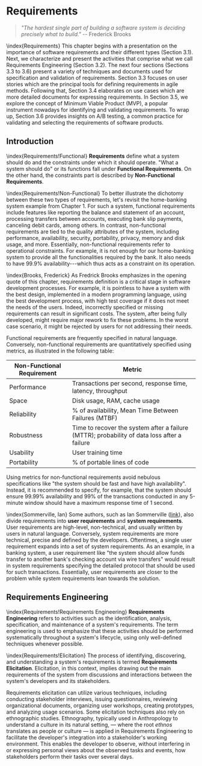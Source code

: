 
# Requirements

> *"The hardest single part of building a software system is deciding precisely what to build."* -- Frederick Brooks

\index{Requirements}
This chapter begins with a presentation on the importance of software 
requirements and their different types (Section 3.1). Next, we characterize 
and present the activities that comprise what we call Requirements Engineering 
(Section 3.2). The next four sections (Sections 3.3 to 3.6) present a variety 
of techniques and documents used for specification and validation of 
requirements. Section 3.3 focuses on user stories which are the principal 
tools for defining requirements in agile methods. Following that, Section 3.4 
elaborates on use cases which are more detailed documents for expressing 
requirements. In Section 3.5, we explore the concept of Minimum Viable Product 
(MVP), a popular instrument nowadays for identifying and validating requirements. 
To wrap up, Section 3.6 provides insights on A/B testing, a common practice 
for validating and selecting the requirements of software products.

## Introduction

\index{Requirements!Functional}
**Requirements** define what a system should do and the constraints under 
which it should operate. "What a system should do" or its functions 
fall under **Functional Requirements**. On the other hand, the constraints 
part is described by **Non-Functional Requirements**.

\index{Requirements!Non-Functional}
To better illustrate the dichotomy between these two types of requirements, 
let's revisit the home-banking system example from Chapter 1. For such a system, 
functional requirements include features like reporting the balance and 
statement of an account, processing transfers between accounts, executing 
bank slip payments, canceling debit cards, among others. In contrast, 
non-functional requirements are tied to the quality attributes of 
the system, including performance, availability, security, portability, 
privacy, memory and disk usage, and more. Essentially, 
non-functional requirements refer to operational constraints. For example, 
it is not enough for our home-banking system to provide all the functionalities 
required by the bank. It also needs to have 99.9% availability---which thus 
acts as a constraint on its operation.

\index{Brooks, Frederick}
As Fredrick Brooks emphasizes in the opening quote of this chapter, 
requirements definition is a critical stage in software development processes. 
For example, it is pointless to have a system with the best design, implemented 
in a modern programming language, using the best development process, 
with high test coverage if it does not meet the needs of the users. Indeed,
incorrectly specified or missing requirements can result in significant costs. 
The system, after being fully developed, might require major rework to fix 
these problems. In the worst case scenario, it might be rejected by 
users for not addressing their needs.

Functional requirements are frequently specified in natural language. 
Conversely, non-functional requirements are quantitatively 
specified using metrics, as illustrated in the following table:

| **Non-Functional Requirement** |  **Metric**
| ------------- | ------------- |
| Performance | Transactions per second, response time, latency, throughput |
| Space | Disk usage, RAM, cache usage |
| Reliability | % of availability, Mean Time Between Failures (MTBF) |
| Robustness | Time to recover the system after a failure (MTTR); probability of data loss after a failure |
| Usability | User training time |
| Portability | % of portable lines of code |

Using metrics for non-functional requirements avoid nebulous specifications 
like "the system should be fast and have high availability". Instead, it is 
recommended to specify, for example, that the system should ensure 
99.99% availability and 99% of the transactions conducted in any 5-minute 
window should have a maximum response time of 1 second.

\index{Sommerville, Ian}
Some authors, such as Ian Sommerville 
([link](https://iansommerville.com/software-engineering-book/)), 
also divide requirements into **user requirements** and **system requirements**. 
User requirements are high-level, non-technical, and usually written 
by users in natural language. Conversely, system requirements are more 
technical, precise and defined by the developers. Oftentimes, a single user 
requirement expands into a set of system requirements. As an example, in a 
banking system, a user requirement like "the system should allow funds 
transfer to another bank's checking account via wire transfers" would 
result in system requirements specifying the detailed protocol that should be
used for such transactions. Essentially, user requirements are closer to the 
problem while system requirements lean towards the solution.

## Requirements Engineering

\index{Requirements!Requirements Engineering}
**Requirements Engineering** refers to activities such as the 
identification, analysis, specification, and maintenance of a system's 
requirements. The term engineering is used to emphasize that these 
activities should be performed systematically throughout a system's 
lifecycle, using only well-defined techniques whenever possible.

\index{Requirements!Elicitation}
The process of identifying, discovering, and understanding a system's 
requirements is termed **Requirements Elicitation**. Elicitation, in 
this context, implies drawing out the main requirements of the system 
from discussions and interactions between the system's developers 
and its stakeholders.

Requirements elicitation can utilize various techniques, including conducting 
stakeholder interviews, issuing questionnaires, reviewing organizational 
documents, organizing user workshops, creating prototypes, and analyzing 
usage scenarios. Some elicitation techniques also rely on ethnographic studies. 
Ethnography, typically used in Anthropology to understand a culture in its natural setting, — where the root *ethnos* translates as people or culture — is applied in Requirements Engineering to facilitate the developer's integration into a stakeholder's working environment. This enables the developer to observe, without interfering in or expressing personal views about the observed tasks and events, how stakeholders perform their tasks over several days.